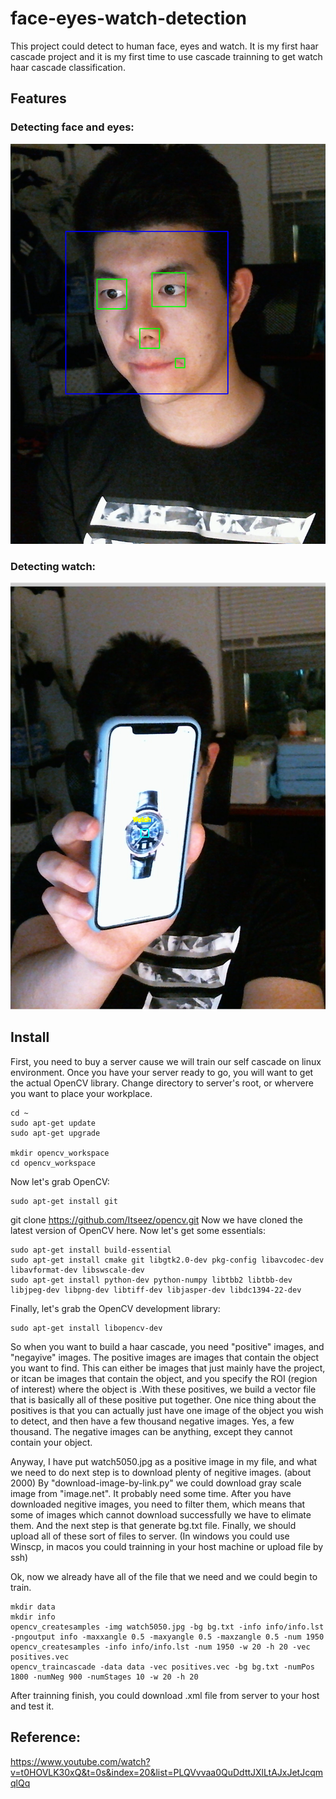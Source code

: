 # face-eyes-watch-detection
This project could detect to human face, eyes and watch. It is my first haar cascade project and it is my first time to use cascade trainning to get watch haar cascade classification.
## Features
### Detecting face and eyes:
![Detecting face and eyes](https://github.com/Spacejunk1996/face-eyes-watch-detection/blob/master/detecting%20face%20and%20eyes.png)

### Detecting watch:
![Detecting watch](https://github.com/Spacejunk1996/face-eyes-watch-detection/blob/master/detecting%20watch.png)

## Install
First, you need to buy a server cause we will train our self cascade on linux environment.
Once you have your server ready to go, you will want to get the actual OpenCV library.
Change directory to server's root, or whervere you want to place your workplace.
```
cd ~
sudo apt-get update
sudo apt-get upgrade

mkdir opencv_workspace
cd opencv_workspace
```
Now let's grab OpenCV:
```
sudo apt-get install git
```
git clone https://github.com/Itseez/opencv.git
Now we have cloned the latest version of OpenCV here. Now let's get some essentials:
```
sudo apt-get install build-essential
sudo apt-get install cmake git libgtk2.0-dev pkg-config libavcodec-dev libavformat-dev libswscale-dev
sudo apt-get install python-dev python-numpy libtbb2 libtbb-dev libjpeg-dev libpng-dev libtiff-dev libjasper-dev libdc1394-22-dev
```
Finally, let's grab the OpenCV development library:
```
sudo apt-get install libopencv-dev
```

So when you want to build a haar cascade, you need "positive" images, and "negayive" images. The positive images are images that contain the object you want to find. This can either be images that just mainly have the project, or itcan be images that contain the object, and you specify the ROI (region of interest) where the object is .With these positives, we build a vector file that is basically all of these positive put together. One nice thing about the positives is that you can actually just have one image of the object you wish to detect, and then have a few thousand negative images. Yes, a few thousand. The negative images can be anything, except they cannot contain your object.

Anyway, I have put watch5050.jpg as a positive image in my file, and what we need to do next step is to download plenty of negitive images. (about 2000) By "download-image-by-link.py" we could download gray scale image from "image.net". It probably need some time. After you have downloaded negitive images, you need to filter them, which means that some of images which cannot download successfully we have to elimate them. And the next step is that generate bg.txt file. Finally, we should upload all of these sort of files to server. (In windows you could use Winscp, in macos you could trainning in your host machine or upload file by ssh)

Ok, now we already have all of the file that we need and we could begin to train.

```
mkdir data
mkdir info
opencv_createsamples -img watch5050.jpg -bg bg.txt -info info/info.lst -pngoutput info -maxxangle 0.5 -maxyangle 0.5 -maxzangle 0.5 -num 1950
opencv_createsamples -info info/info.lst -num 1950 -w 20 -h 20 -vec positives.vec
opencv_traincascade -data data -vec positives.vec -bg bg.txt -numPos 1800 -numNeg 900 -numStages 10 -w 20 -h 20
```

After trainning finish, you could download .xml file from server to your host and test it.

## Reference:
https://www.youtube.com/watch?v=t0HOVLK30xQ&t=0s&index=20&list=PLQVvvaa0QuDdttJXlLtAJxJetJcqmqlQq
